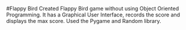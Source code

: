 #Flappy Bird
Created Flappy Bird game without using Object Oriented Programming. It has a Graphical User Interface, records the score and displays the max score.
Used the Pygame and Random library.
